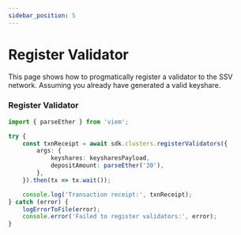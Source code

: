 ```yaml
---
sidebar_position: 5
---
```


# Register Validator

This page shows how to progmatically register a validator to the SSV network. Assuming you already have generated a valid keyshare.&#x20;

### Register Validator

```typescript
import { parseEther } from 'viem';

try {
    const txnReceipt = await sdk.clusters.registerValidators({
        args: {
            keyshares: keysharesPayload,
            depositAmount: parseEther('30'),
        },
    }).then(tx => tx.wait());

    console.log('Transaction receipt:', txnReceipt);
} catch (error) {
    logErrorToFile(error);
    console.error('Failed to register validators:', error);
}
```

